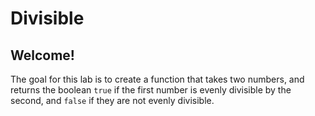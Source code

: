 # Divisible

## Welcome!

The goal for this lab is to create a function that takes two numbers, and returns the boolean `true` if the first number is evenly divisible by the second, and `false` if they are not evenly divisible.
